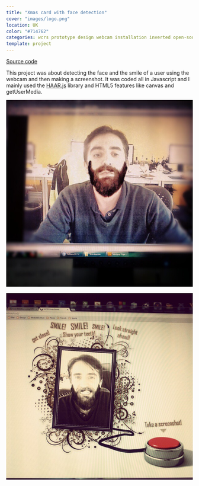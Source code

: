 ```yaml
---
title: "Xmas card with face detection"
cover: "images/logo.png"
location: UK
color: "#714762"
categories: wcrs prototype design webcam installation inverted open-source
template: project
---
```


<p class="align-center">
<a class="btn" href="https://github.com/gazpachu/face-detection" target="_blank">Source code</a>
</p>

This project was about detecting the face and the smile of a user using the webcam and then making a screenshot. It was coded all in Javascript and I mainly used the [HAAR.js](https://github.com/foo123/HAAR.js) library and HTML5 features like canvas and getUserMedia.

![](./images/wcrs-beard.jpg)

![](./images/wcrs-beard2.jpg)
